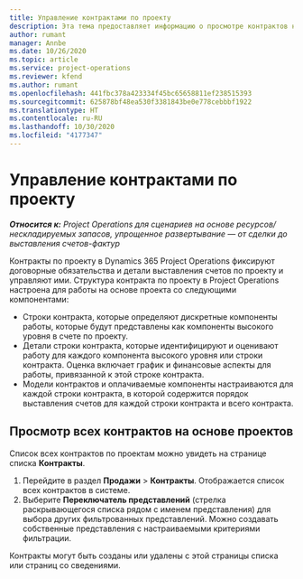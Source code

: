 ```yaml
---
title: Управление контрактами по проекту
description: Эта тема предоставляет информацию о просмотре контрактов на основе проектов.
author: rumant
manager: Annbe
ms.date: 10/26/2020
ms.topic: article
ms.service: project-operations
ms.reviewer: kfend
ms.author: rumant
ms.openlocfilehash: 441fbc378a423334f45bc65658811ef238515393
ms.sourcegitcommit: 625878bf48ea530f3381843be0e778cebbbf1922
ms.translationtype: HT
ms.contentlocale: ru-RU
ms.lasthandoff: 10/30/2020
ms.locfileid: "4177347"
---
```

# <a name="manage-project-contracts"></a>Управление контрактами по проекту

_**Относится к:** Project Operations для сценариев на основе ресурсов/нескладируемых запасов, упрощенное развертывание — от сделки до выставления счетов-фактур_

Контракты по проекту в Dynamics 365 Project Operations фиксируют договорные обязательства и детали выставления счетов по проекту и управляют ими. Структура контракта по проекту в Project Operations настроена для работы на основе проекта со следующими компонентами:

- Строки контракта, которые определяют дискретные компоненты работы, которые будут представлены как компоненты высокого уровня в счете по проекту.
- Детали строки контракта, которые идентифицируют и оценивают работу для каждого компонента высокого уровня или строки контракта. Оценка включает график и финансовые аспекты для работы, привязанной к этой строке контракта.
- Модели контрактов и оплачиваемые компоненты настраиваются для каждой строки контракта, в которой содержится порядок выставления счетов для каждой строки контракта и всего контракта.

## <a name="view-all-project-based-contracts"></a>Просмотр всех контрактов на основе проектов

Список всех контрактов по проектам можно увидеть на странице списка **Контракты**. 

1. Перейдите в раздел **Продажи** > **Контракты**. Отображается список всех контрактов в системе. 
2. Выберите **Переключатель представлений** (стрелка раскрывающегося списка рядом с именем представления) для выбора других фильтрованных представлений. Можно создавать собственные представления с настраиваемыми критериями фильтрации.

Контракты могут быть созданы или удалены с этой страницы списка или страниц со сведениями.
